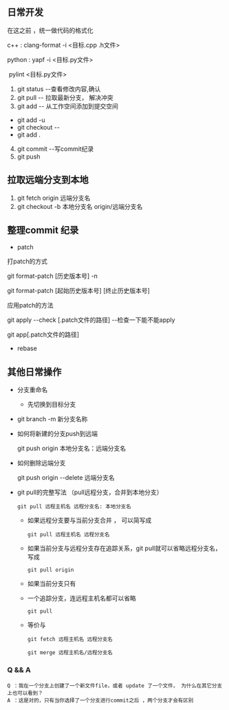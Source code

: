 ## 日常开发

在这之前 ，统一做代码的格式化

c++ : clang-format -i <目标.cpp .h文件>

python : yapf -i <目标.py文件>

​				pylint <目标.py文件>



1.  git status --查看修改内容,确认 
2.  git pull -- 拉取最新分支， 解决冲突
3.  git  add -- 从工作空间添加到提交空间
   - git add -u
   - git checkout -- <file>
   - git add .
4. git commit --写commit纪录
5. git push 



## 拉取远端分支到本地

1. git fetch origin 远端分支名
2. git checkout -b 本地分支名 origin/远端分支名





## 整理commit 纪录

- patch 

打patch的方式

git format-patch [历史版本号] -n

git format-patch [起始历史版本号] [终止历史版本号]



应用patch的方法

git apply --check [.patch文件的路径]    --检查一下能不能apply

git app[.patch文件的路径]

- rebase







## 其他日常操作

- 分支重命名   

  - 先切换到目标分支 
  
- git branch -m 新分支名称 
  
    
  
- 如何将新建的分支push到远端

  git push origin 本地分支名：远端分支名

  

- 如何删除远端分支

  git push origin --delete 远端分支名



- git pull的完整写法 （pull远程分支，合并到本地分支）

  ```git pull 远程主机名 远程分支名: 本地分支名```

  - 如果远程分支要与当前分支合并 ， 可以简写成 

    ```git pull 远程主机名 远程分支名```

  - 如果当前分支与远程分支存在追踪关系，git pull就可以省略远程分支名，写成

    ```git pull origin```

  - 如果当前分支只有

  - 一个追踪分支，连远程主机名都可以省略

    ```git pull```

  - 等价与

    ```
    git fetch 远程主机名 远程分支名
    
    git merge 远程主机名/远程分支名
    ```

    

  

### Q && A

```
Q ：我在一个分支上创建了一个新文件file，或者 update 了一个文件， 为什么在其它分支上也可以看到？
A ：这是对的，只有当你选择了一个分支进行commit之后 ，两个分支才会有区别
```

